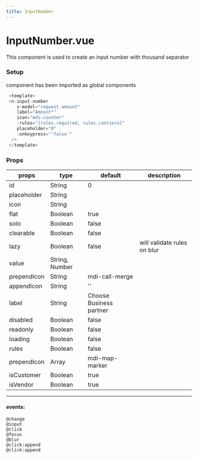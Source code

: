 ```yaml
---
title: InputNumber
---
```

# InputNumber.vue

This component is used to create an  input number with thousand separator

### **Setup**

component has been imported as global components

```javascript
 <template>
 <n-input-number
    v-model="request.amount"
    label="Amount*"
    icon="mdi-counter"
    :rules="[rules.required, rules.cantzero]"
    placeholder="0"
    :onkeypress="'false'"
  /> 
 </template>
```

### **Props**

| props       | type           | default                 | description |
| ----------- | -------------- | ----------------------- | ----------- |
| id | String|            0             |             |
| placeholder| String|                         |             |
| icon | String|                         |             |
| flat| Boolean|             true           |             |
| solo| Boolean|             false|             |
| clearable| Boolean|             false|             |
| lazy| Boolean|             false|     will validate rules on blur        |
| value       | String, Number |                         |             |
| prependIcon | String         | mdi-call-merge          |             |
| appendIcon  | String         | ''                      |             |
| label       | String         | Choose Business partner |             |
| disabled     | Boolean        | false                   |             |
| readonly    | Boolean        | false                   |             |
| loading     | Boolean        | false                   |             |
| rules       | Boolean        | false                   |             |
| prependIcon | Array          | mdi-map-marker          |             |
| isCustomer  | Boolean        | true                    |             |
| isVendor    | Boolean        | true                    |             |

- - -

#### events:
`@change`\
`@input`\
`@click`\
`@focus`\
`@blur`\
`@click:append`\
`@click:append`